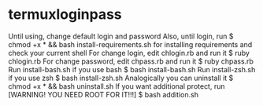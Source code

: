 # termuxloginpass

Until using, change default login and password
Also, until login, run
$ chmod +x * && bash install-requirements.sh
for installing requirements and check your current shell
For change login, edit chlogin.rb and run it
$ ruby chlogin.rb
For change password, edit chpass.rb and run it
$ ruby chpass.rb
Run install-bash.sh if you use bash
$ bash install-bash.sh
Run install-zsh.sh if you use zsh
$ bash install-zsh.sh
Analogically you can uninstall it
$ chmod +x * && bash uninstall.sh
If you want additional protect, run [WARNING! YOU NEED ROOT FOR IT!!!]
$ bash addition.sh
